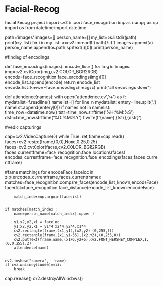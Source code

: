 # Facial-Recog
facial Recog project
import cv2
import face_recognition
import numpy as np
import os
from datetime import datetime

path='images'
images=[]
person_name=[]
my_list=os.listdir(path)
print(my_list)
for i in my_list:
    a=cv2.imread(f'{path}/{i}')
    images.append(a)
    person_name.append(os.path.splitext(i)[0])
print(person_name)

#finding of encodings

def face_encodings(images):
    encode_list=[]
    for img in images:
        img=cv2.cvtColor(img,cv2.COLOR_BGR2RGB)
        encode=face_recognition.face_encodings(img)[0]
        encode_list.append(encode)
    return encode_list
encode_list_known=face_encodings(images)
print("all encodings done")

def attendence(names):
    with open('attendence.cv','r+') as f:
        mydatalist=f.readline()
        namelist=[]
        for line in mydatalist:
            entery=line.split(',')
            namelist.append(entery[0])
        if names not in namelist:
            time_now=datetime.now()
            tstr=time_now.strftime('%H:%M:%S')
            dstr=time_now.strftime('%D:%M:%Y')
            f.write(f'{name},{tstr},{dstr}')



#vedio capturings

cap=cv2.VideoCapture(0)
while True:
    ret,frame=cap.read()
    faces=cv2.resize(frame,(0,0),None,0.25,0.25)
    faces=cv2.cvtColor(faces,cv2.COLOR_BGR2RGB)
    faces_currentframe=face_recognition.face_locations(faces)
    encodes_currentframe=face_recognition.face_encodings(faces,faces_currentframe)

#fame matchings
    for encodeFace,faceloc in zip(encodes_currentframe,faces_currentframe):
        matches=face_recognition.compare_faces(encode_list_known,encodeFace)
        facedist=face_recognition.face_distance(encode_list_known,encodeFace)

        match_index=np.argmin(facedist)


    if matches[match_index]:
        name=person_name[match_index].upper()

        y1,x2,y2,x1 = faceloc
        y1,x2,y2,x1 = y1*4,x2*4,y2*4,x1*4
        cv2.rectangle(frame,(x1,y1),(x2,y2),(0,255,0))
        cv2.rectangle(frame,(x1,y1-35),(x2,y2),(0,255,0))
        cv2.putText(frame,name,(x1+6,y2+6),cv2.FONT_HERSHEY_COMPLEX,1,(0,0,255),2)
        attendence(name)


    cv2.imshow("camera",  frame)
    if cv2.waitKey(10000)==13:
        break
cap.release()
cv2.destroyAllWindows()



